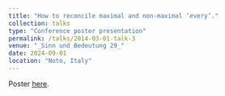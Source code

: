 ```yaml
---
title: "How to reconcile maximal and non-maximal ‘every’."
collection: talks
type: "Conference poster presentation"
permalink: /talks/2014-03-01-talk-3
venue: "_Sinn und Bedeutung 29_"
date: 2024-09-01
location: "Noto, Italy"
---
```

Poster [here](http://zeqizhao12.github.io/files/SUB_2024_poster.pdf).
